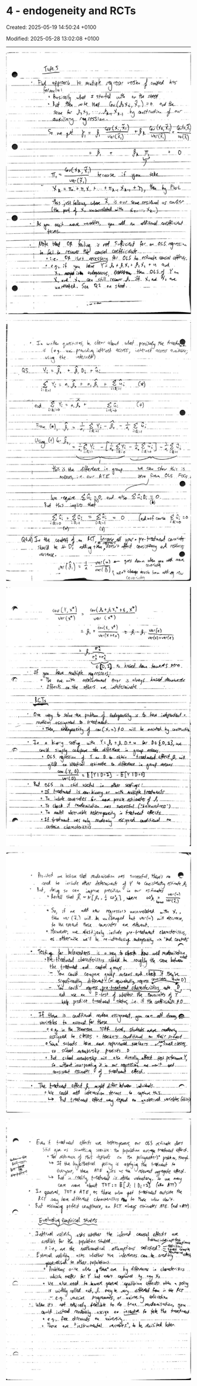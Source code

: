 # 4 - endogeneity and RCTs

Created: 2025-05-19 14:50:24 +0100

Modified: 2025-05-28 13:02:08 +0100

---

![](../../media/QE-4---endogeneity-and-RCTs-image1.jpeg)



![](../../media/QE-4---endogeneity-and-RCTs-image2.jpeg)



![](../../media/QE-4---endogeneity-and-RCTs-image3.jpeg)



![](../../media/QE-4---endogeneity-and-RCTs-image4.jpeg)



![](../../media/QE-4---endogeneity-and-RCTs-image5.jpeg)









